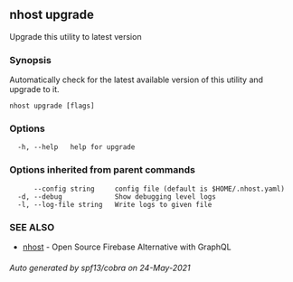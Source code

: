 ## nhost upgrade

Upgrade this utility to latest version

### Synopsis

Automatically check for the latest available version of this
	utility and upgrade to it.

```
nhost upgrade [flags]
```

### Options

```
  -h, --help   help for upgrade
```

### Options inherited from parent commands

```
      --config string     config file (default is $HOME/.nhost.yaml)
  -d, --debug             Show debugging level logs
  -l, --log-file string   Write logs to given file
```

### SEE ALSO

* [nhost](nhost.md)	 - Open Source Firebase Alternative with GraphQL

###### Auto generated by spf13/cobra on 24-May-2021
